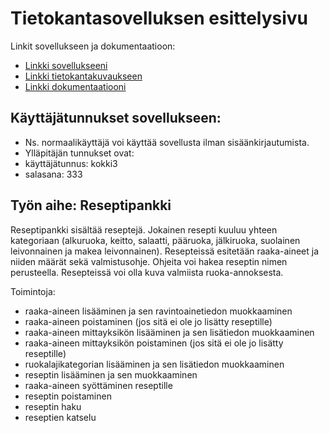 # Tietokantasovelluksen esittelysivu

Linkit sovellukseen ja dokumentaatioon:

* [Linkki sovellukseeni](http://ehaverin.users.cs.helsinki.fi/reseptipankki/)
 * [Linkki tietokantakuvaukseen](http://ehaverin.users.cs.helsinki.fi/reseptipankki/tietokantayhteys)
* [Linkki dokumentaatiooni](https://github.com/wirefox/reseptipankki/blob/master/doc/dokumentaatio.pdf)

## Käyttäjätunnukset sovellukseen:
* Ns. normaalikäyttäjä voi käyttää sovellusta ilman sisäänkirjautumista.
* Ylläpitäjän tunnukset ovat:
 * käyttäjätunnus: kokki3
 * salasana: 333

## Työn aihe: Reseptipankki

Reseptipankki sisältää reseptejä. Jokainen resepti kuuluu yhteen kategoriaan (alkuruoka, keitto, salaatti, pääruoka, jälkiruoka, suolainen leivonnainen ja makea leivonnainen). Resepteissä esitetään raaka-aineet ja niiden määrät sekä valmistusohje. Ohjeita voi hakea reseptin nimen perusteella. Resepteissä voi olla kuva valmiista ruoka-annoksesta.

Toimintoja:

* raaka-aineen lisääminen ja sen ravintoainetiedon  muokkaaminen
* raaka-aineen poistaminen (jos sitä ei ole jo lisätty reseptille)
* raaka-aineen mittayksikön lisääminen ja sen lisätiedon muokkaaminen
* raaka-aineen mittayksikön poistaminen (jos sitä ei ole jo lisätty reseptille)
* ruokalajikategorian lisääminen ja sen lisätiedon muokkaaminen
* reseptin lisääminen ja sen muokkaaminen
* raaka-aineen syöttäminen reseptille
* reseptin poistaminen
* reseptin haku
* reseptien katselu
